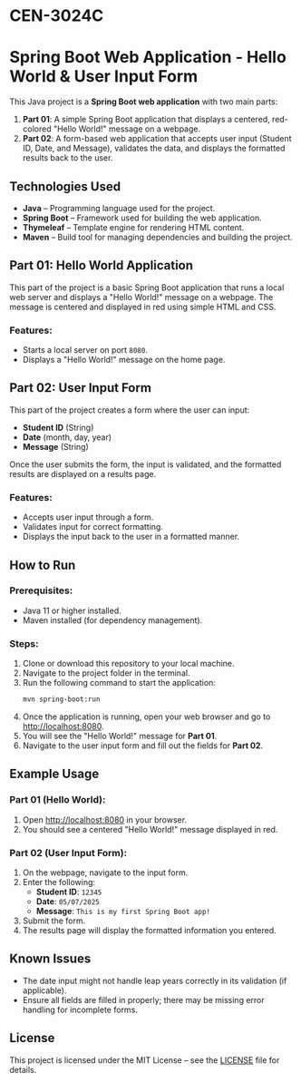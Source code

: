 # CEN-3024C

# Spring Boot Web Application - Hello World & User Input Form

This Java project is a **Spring Boot web application** with two main parts:
1. **Part 01**: A simple Spring Boot application that displays a centered, red-colored "Hello World!" message on a webpage.
2. **Part 02**: A form-based web application that accepts user input (Student ID, Date, and Message), validates the data, and displays the formatted results back to the user.

## Technologies Used
- **Java** – Programming language used for the project.
- **Spring Boot** – Framework used for building the web application.
- **Thymeleaf** – Template engine for rendering HTML content.
- **Maven** – Build tool for managing dependencies and building the project.

## Part 01: Hello World Application
This part of the project is a basic Spring Boot application that runs a local web server and displays a "Hello World!" message on a webpage. The message is centered and displayed in red using simple HTML and CSS.

### Features:
- Starts a local server on port `8080`.
- Displays a "Hello World!" message on the home page.

## Part 02: User Input Form
This part of the project creates a form where the user can input:
- **Student ID** (String)
- **Date** (month, day, year)
- **Message** (String)

Once the user submits the form, the input is validated, and the formatted results are displayed on a results page.

### Features:
- Accepts user input through a form.
- Validates input for correct formatting.
- Displays the input back to the user in a formatted manner.

## How to Run

### Prerequisites:
- Java 11 or higher installed.
- Maven installed (for dependency management).

### Steps:
1. Clone or download this repository to your local machine.
2. Navigate to the project folder in the terminal.
3. Run the following command to start the application:
    ```bash
    mvn spring-boot:run
    ```
4. Once the application is running, open your web browser and go to [http://localhost:8080](http://localhost:8080).
5. You will see the "Hello World!" message for **Part 01**.
6. Navigate to the user input form and fill out the fields for **Part 02**.

## Example Usage

### Part 01 (Hello World):
1. Open [http://localhost:8080](http://localhost:8080) in your browser.
2. You should see a centered "Hello World!" message displayed in red.

### Part 02 (User Input Form):
1. On the webpage, navigate to the input form.
2. Enter the following:
    - **Student ID**: `12345`
    - **Date**: `05/07/2025`
    - **Message**: `This is my first Spring Boot app!`
3. Submit the form.
4. The results page will display the formatted information you entered.

## Known Issues
- The date input might not handle leap years correctly in its validation (if applicable).
- Ensure all fields are filled in properly; there may be missing error handling for incomplete forms.

## License
This project is licensed under the MIT License – see the [LICENSE](LICENSE) file for details.
